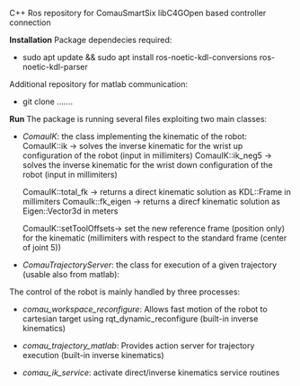 C++ Ros repository for ComauSmartSix libC4GOpen based controller connection

**Installation**
Package dependecies required:
- sudo apt update && sudo apt install ros-noetic-kdl-conversions ros-noetic-kdl-parser 

Additional repository for matlab communication:
- git clone .......


**Run**
The package is running several files exploiting two main classes:
- *ComauIK*: the class implementing the kinematic of the robot:
    ComauIK::ik -> solves the inverse kinematic for the wrist up configuration of the robot (input in millimiters)
    ComauIK::ik_neg5 -> solves the inverse kinematic for the wrist down configuration of the robot (input in millimiters)

    ComauIK::total_fk -> returns a direct kinematic solution as KDL::Frame in millimiters
    ComauIk::fk_eigen -> returns a direcf kinematic solution as Eigen::Vector3d in meters

    ComauIK::setToolOffsets-> set the new reference frame (position only) for the kinematic (millimiters with respect to the standard frame (center of joint 5))

- *ComauTrajectoryServer*: the class for execution of a given trajectory (usable also from matlab):

The control of the robot is mainly handled by three processes: 
- *comau_workspace_reconfigure*: Allows fast motion of the robot to cartesian target using rqt_dynamic_reconfigure (built-in inverse kinematics)

- *comau_trajectory_matlab*: Provides action server for trajectory execution (built-in inverse kinematics)

- *comau_ik_service*: activate direct/inverse kinematics service routines